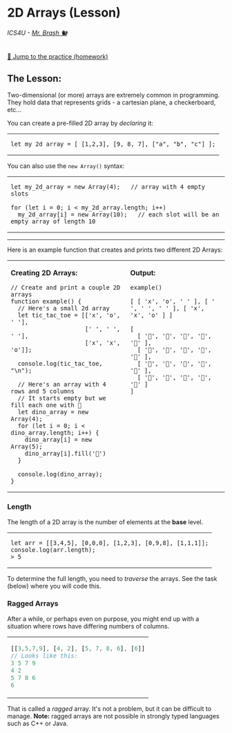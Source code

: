 # 2D Arrays (Lesson)

###### ICS4U - [Mr. Brash 🐿️](https://www.brash.ca/ics4uc/lessons/9)

[🔗 Jump to the practice (homework)](./.lesson/TASKS.md)


## The Lesson:
Two-dimensional (or more) arrays are extremely common in programming. They hold data that represents grids - a cartesian plane, a checkerboard, etc...

You can create a pre-filled 2D array by _declaring_ it:

<table><tr><td>

```JS
let my_2d_array = [ [1,2,3], [9, 8, 7], ["a", "b", "c"] ];
```
</td></tr></table>

You can also use the `new Array()` syntax:

<table><tr><td> 

```JS
let my_2d_array = new Array(4);   // array with 4 empty slots

for (let i = 0; i < my_2d_array.length; i++)
  my_2d_array[i] = new Array(10);   // each slot will be an empty array of length 10
```

</td></tr></table>


---

Here is an example function that creates and prints two different 2D Arrays:
<table><tr><td>

**Creating 2D Arrays:**  
```JS
// Create and print a couple 2D arrays
function example() {
  // Here's a small 2d array
  let tic_tac_toe = [['x', 'o', ' '],
                     [' ', ' ', ' '],
                     ['x', 'x', 'o']];

  console.log(tic_tac_toe, "\n");
  
  // Here's an array with 4 rows and 5 columns
  // It starts empty but we fill each one with 🦖
  let dino_array = new Array(4);
  for (let i = 0; i < dino_array.length; i++) {
    dino_array[i] = new Array(5);
    dino_array[i].fill('🦖')
  }

  console.log(dino_array);
}
```

    
</td>
<td valign="top">

**Output:**  
```
example()

[ [ 'x', 'o', ' ' ], [ ' ', ' ', ' ' ], [ 'x', 'x', 'o' ] ] 

[
  [ '🦖', '🦖', '🦖', '🦖', '🦖' ],
  [ '🦖', '🦖', '🦖', '🦖', '🦖' ],
  [ '🦖', '🦖', '🦖', '🦖', '🦖' ],
  [ '🦖', '🦖', '🦖', '🦖', '🦖' ]
]

```

</td></tr></table>


### Length
The length of a 2D array is the number of elements at the **base** level.

<table><tr><td>

```JS
let arr = [[3,4,5], [0,0,0], [1,2,3], [0,9,8], [1,1,1]];
console.log(arr.length);
> 5
```

</td></tr></table>

To determine the full length, you need to _traverse_ the arrays. See the task (below) where you will code this.


### Ragged Arrays
After a while, or perhaps even on purpose, you might end up with a situation where rows have differing numbers of columns.

<table><tr><td> 

```js
[[3,5,7,9], [4, 2], [5, 7, 8, 6], [6]]
// Looks like this:
3 5 7 9
4 2
5 7 8 6
6
```

</td></tr></table>

That is called a _ragged_ array. It's not a problem, but it can be difficult to manage. **Note:** ragged arrays are not possible in strongly typed languages such as C++ or Java.



